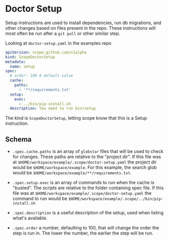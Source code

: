 # Doctor Setup 

Setup instructions are used to install dependencies, run db migrations, and other changes based on files present in the repo. These instructions will most often be run after a `git pull` or other similar step.

Looking at `doctor-setup.yaml` in the examples repo

```yaml
apiVersion: scope.github.com/v1alpha
kind: ScopeDoctorSetup
metadata:
  name: setup
spec:
  # order: 100 # default value
  cache:
    paths:
      - '**/requirements.txt'
  setup:
    exec:
      - ../bin/pip-install.sh
  description: You need to run bin/setup
```

The kind is `ScopeDoctorSetup`, letting scope know that this is a Setup instruction.

## Schema

- `.spec.cache.paths` is an array of `globstar` files that will be used to check for changes. These paths are relative to the "project dir". If this file was at `$HOME/workspace/example/.scope/doctor-setup.yaml` the project dir would be `$HOME/workspace/example`. For this example, the search glob would be `$HOME/workspace/example/**/requirements.txt`.

- `.spec.setup.exec` is an array of commands to run when the cache is "busted". The scripts are relative to the folder containing spec file. If this file was at `$HOME/workspace/example/.scope/doctor-setup.yaml` the command to run would be  `$HOME/workspace/example/.scope/../bin/pip-install.sh`

- `.spec.description` is a useful description of the setup, used when listing what's available.

- `.spec.order` a number, defaulting to 100, that will change the order the step is run in. The lower the number, the earlier the step will be run.